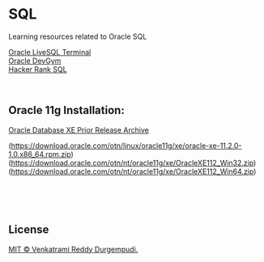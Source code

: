 # SQL

Learning resources related to Oracle SQL

[Oracle LiveSQL Terminal](https://livesql.oracle.com/apex/f?p=590:1000:1223188389058:::::)  
[Oracle DevGym](https://devgym.oracle.com/pls/apex/f?p=10001:1204:115604496945342:::::)  
[Hacker Rank SQL](https://www.hackerrank.com/domains/sql)

<br>  


## Oracle 11g Installation:  

[Oracle Database XE Prior Release Archive](http://web.archive.org/web/20210204141448/https://www.oracle.com/database/technologies/xe-prior-releases.html)   


(https://download.oracle.com/otn/linux/oracle11g/xe/oracle-xe-11.2.0-1.0.x86_64.rpm.zip) 
(https://download.oracle.com/otn/nt/oracle11g/xe/OracleXE112_Win32.zip)
(https://download.oracle.com/otn/nt/oracle11g/xe/OracleXE112_Win64.zip)

<br>  

<br>  

<br>  


## License

[MIT © Venkatrami Reddy Durgempudi.](/LICENSE)
